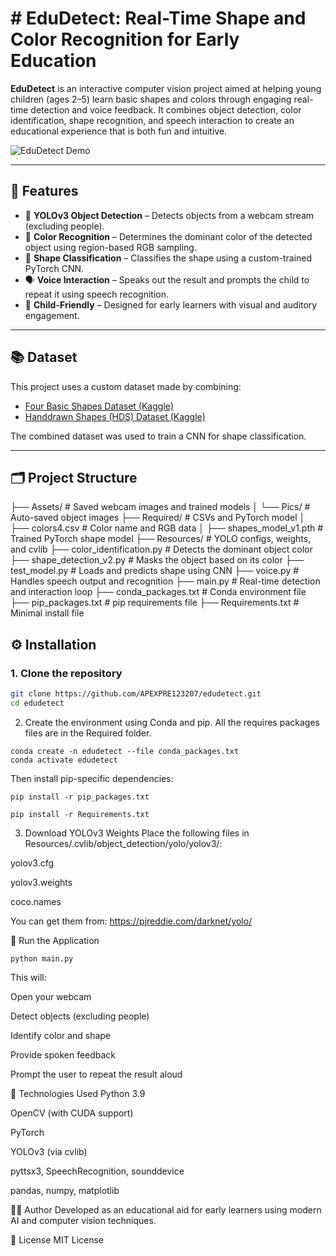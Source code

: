# # EduDetect: Real-Time Shape and Color Recognition for Early Education

**EduDetect** is an interactive computer vision project aimed at helping young children (ages 2–5) learn basic shapes and colors through engaging real-time detection and voice feedback. It combines object detection, color identification, shape recognition, and speech interaction to create an educational experience that is both fun and intuitive.

![EduDetect Demo](assets/demo_screenshot.jpg)

---

## 🎯 Features

- 🧠 **YOLOv3 Object Detection** – Detects objects from a webcam stream (excluding people).
- 🎨 **Color Recognition** – Determines the dominant color of the detected object using region-based RGB sampling.
- 🔷 **Shape Classification** – Classifies the shape using a custom-trained PyTorch CNN.
- 🗣️ **Voice Interaction** – Speaks out the result and prompts the child to repeat it using speech recognition.
- 👶 **Child-Friendly** – Designed for early learners with visual and auditory engagement.

---

## 📚 Dataset

This project uses a custom dataset made by combining:

- [Four Basic Shapes Dataset (Kaggle)](https://www.kaggle.com/datasets/smeschke/four-shapes)
- [Handdrawn Shapes (HDS) Dataset (Kaggle)](https://www.kaggle.com/datasets/frobert/handdrawn-shapes-hds-dataset)

The combined dataset was used to train a CNN for shape classification.

---

## 🗂️ Project Structure

├── Assets/ # Saved webcam images and trained models
│ └── Pics/ # Auto-saved object images
├── Required/ # CSVs and PyTorch model
│ ├── colors4.csv # Color name and RGB data
│ ├── shapes_model_v1.pth # Trained PyTorch shape model
├── Resources/ # YOLO configs, weights, and cvlib
├── color_identification.py # Detects the dominant object color
├── shape_detection_v2.py # Masks the object based on its color
├── test_model.py # Loads and predicts shape using CNN
├── voice.py # Handles speech output and recognition
├── main.py # Real-time detection and interaction loop
├── conda_packages.txt # Conda environment file
├── pip_packages.txt # pip requirements file
├── Requirements.txt # Minimal install file


## ⚙️ Installation

### 1. Clone the repository

```bash
git clone https://github.com/APEXPRE123207/edudetect.git
cd edudetect 
```

2. Create the environment using Conda and pip. All the requires packages files are in the Required folder.
```
conda create -n edudetect --file conda_packages.txt
conda activate edudetect
```

Then install pip-specific dependencies:
```
pip install -r pip_packages.txt

pip install -r Requirements.txt
```
3. Download YOLOv3 Weights
Place the following files in Resources/.cvlib/object_detection/yolo/yolov3/:

yolov3.cfg

yolov3.weights

coco.names

You can get them from: https://pjreddie.com/darknet/yolo/

🚀 Run the Application
```
python main.py
```

This will:

Open your webcam

Detect objects (excluding people)

Identify color and shape

Provide spoken feedback

Prompt the user to repeat the result aloud

🧠 Technologies Used
Python 3.9

OpenCV (with CUDA support)

PyTorch

YOLOv3 (via cvlib)

pyttsx3, SpeechRecognition, sounddevice

pandas, numpy, matplotlib

👩‍💻 Author
Developed as an educational aid for early learners using modern AI and computer vision techniques.

📜 License
MIT License
